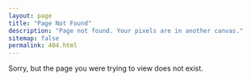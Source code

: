 ```yaml
---
layout: page
title: "Page Not Found"
description: "Page not found. Your pixels are in another canvas."
sitemap: false
permalink: 404.html
---
```


Sorry, but the page you were trying to view does not exist.
